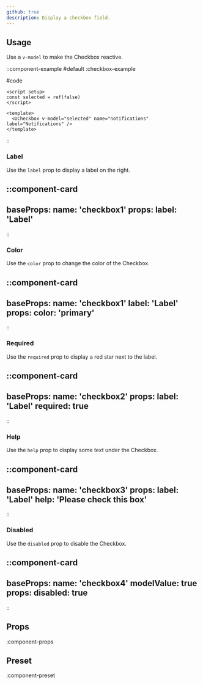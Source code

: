 ```yaml
---
github: true
description: Display a checkbox field.
---
```


## Usage

Use a `v-model` to make the Checkbox reactive.

::component-example
#default
:checkbox-example

#code
```vue
<script setup>
const selected = ref(false)
</script>

<template>
  <UCheckbox v-model="selected" name="notifications" label="Notifications" />
</template>
```
::

### Label

Use the `label` prop to display a label on the right.

::component-card
---
baseProps:
  name: 'checkbox1'
props:
  label: 'Label'
---
::

### Color

Use the `color` prop to change the color of the Checkbox.

::component-card
---
baseProps:
  name: 'checkbox1'
  label: 'Label'
props:
  color: 'primary'
---
::

### Required

Use the `required` prop to display a red star next to the label.

::component-card
---
baseProps:
  name: 'checkbox2'
props:
  label: 'Label'
  required: true
---
::

### Help

Use the `help` prop to display some text under the Checkbox.

::component-card
---
baseProps:
  name: 'checkbox3'
props:
  label: 'Label'
  help: 'Please check this box'
---
::

### Disabled

Use the `disabled` prop to disable the Checkbox.

::component-card
---
baseProps:
  name: 'checkbox4'
  modelValue: true
props:
  disabled: true
---
::

## Props

:component-props

## Preset

:component-preset
